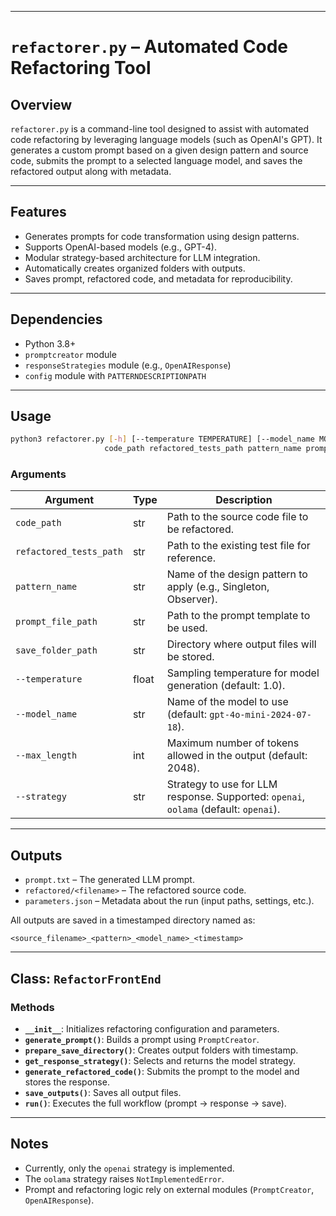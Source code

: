 

---

# `refactorer.py` – Automated Code Refactoring Tool

## Overview

`refactorer.py` is a command-line tool designed to assist with automated code refactoring by leveraging language models (such as OpenAI's GPT). It generates a custom prompt based on a given design pattern and source code, submits the prompt to a selected language model, and saves the refactored output along with metadata.

---

## Features

* Generates prompts for code transformation using design patterns.
* Supports OpenAI-based models (e.g., GPT-4).
* Modular strategy-based architecture for LLM integration.
* Automatically creates organized folders with outputs.
* Saves prompt, refactored code, and metadata for reproducibility.

---

## Dependencies

* Python 3.8+
* `promptcreator` module
* `responseStrategies` module (e.g., `OpenAIResponse`)
* `config` module with `PATTERNDESCRIPTIONPATH`

---

## Usage

```bash
python3 refactorer.py [-h] [--temperature TEMPERATURE] [--model_name MODEL_NAME] [--max_length MAX_LENGTH] [--strategy {openai,oolama}]
                     code_path refactored_tests_path pattern_name prompt_file_path save_folder_path
```

### Arguments

| Argument                | Type  | Description                                                                          |
| ----------------------- | ----- | ------------------------------------------------------------------------------------ |
| `code_path`             | str   | Path to the source code file to be refactored.                                       |
| `refactored_tests_path` | str   | Path to the existing test file for reference.                                        |
| `pattern_name`          | str   | Name of the design pattern to apply (e.g., Singleton, Observer).                     |
| `prompt_file_path`      | str   | Path to the prompt template to be used.                                              |
| `save_folder_path`      | str   | Directory where output files will be stored.                                         |
| `--temperature`         | float | Sampling temperature for model generation (default: 1.0).                            |
| `--model_name`          | str   | Name of the model to use (default: `gpt-4o-mini-2024-07-18`).                        |
| `--max_length`          | int   | Maximum number of tokens allowed in the output (default: 2048).                      |
| `--strategy`            | str   | Strategy to use for LLM response. Supported: `openai`, `oolama` (default: `openai`). |

---

## Outputs

* `prompt.txt` – The generated LLM prompt.
* `refactored/<filename>` – The refactored source code.
* `parameters.json` – Metadata about the run (input paths, settings, etc.).

All outputs are saved in a timestamped directory named as:

```
<source_filename>_<pattern>_<model_name>_<timestamp>
```

---

## Class: `RefactorFrontEnd`

### Methods

* **`__init__`**: Initializes refactoring configuration and parameters.
* **`generate_prompt()`**: Builds a prompt using `PromptCreator`.
* **`prepare_save_directory()`**: Creates output folders with timestamp.
* **`get_response_strategy()`**: Selects and returns the model strategy.
* **`generate_refactored_code()`**: Submits the prompt to the model and stores the response.
* **`save_outputs()`**: Saves all output files.
* **`run()`**: Executes the full workflow (prompt → response → save).

---

## Notes

* Currently, only the `openai` strategy is implemented.
* The `oolama` strategy raises `NotImplementedError`.
* Prompt and refactoring logic rely on external modules (`PromptCreator`, `OpenAIResponse`).



